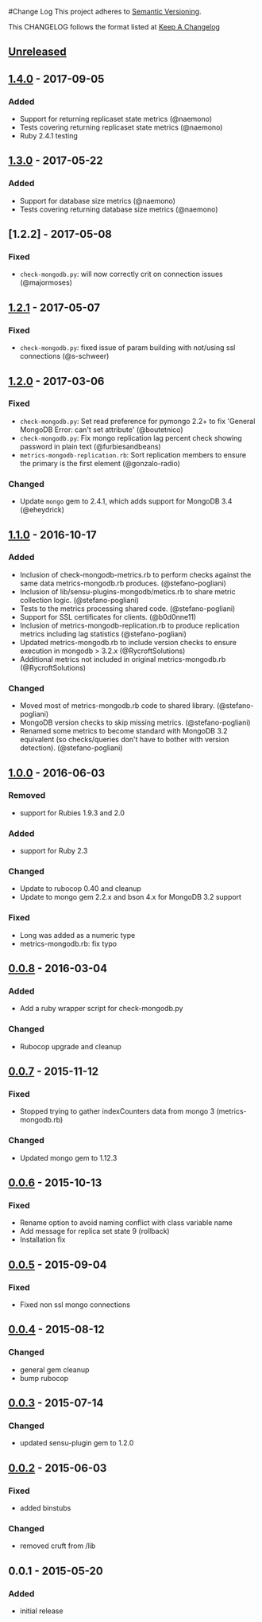 #Change Log
This project adheres to [Semantic Versioning](http://semver.org/).

This CHANGELOG follows the format listed at [Keep A Changelog](http://keepachangelog.com/)

## [Unreleased]

## [1.4.0] - 2017-09-05
### Added
- Support for returning replicaset state metrics (@naemono)
- Tests covering returning replicaset state metrics (@naemono)
- Ruby 2.4.1 testing

## [1.3.0] - 2017-05-22
### Added
- Support for database size metrics (@naemono)
- Tests covering returning database size metrics (@naemono)

## [1.2.2] - 2017-05-08
### Fixed
- `check-mongodb.py`: will now correctly crit on connection issues (@majormoses)
## [1.2.1] - 2017-05-07
### Fixed
- `check-mongodb.py`: fixed issue of param building with not/using ssl connections (@s-schweer)

## [1.2.0] - 2017-03-06
### Fixed
- `check-mongodb.py`: Set read preference for pymongo 2.2+ to fix 'General MongoDB Error: can't set attribute' (@boutetnico)
- `check-mongodb.py`: Fix mongo replication lag percent check showing password in plain text (@furbiesandbeans)
- `metrics-mongodb-replication.rb`: Sort replication members to ensure the primary is the first element (@gonzalo-radio)

### Changed
- Update `mongo` gem to 2.4.1, which adds support for MongoDB 3.4 (@eheydrick)

## [1.1.0] - 2016-10-17
### Added
- Inclusion of check-mongodb-metrics.rb to perform checks against the same data metrics-mongodb.rb produces. (@stefano-pogliani)
- Inclusion of lib/sensu-plugins-mongodb/metics.rb to share metric collection logic. (@stefano-pogliani)
- Tests to the metrics processing shared code.  (@stefano-pogliani)
- Support for SSL certificates for clients. (@b0d0nne11)
- Inclusion of metrics-mongodb-replication.rb to produce replication metrics including lag statistics (@stefano-pogliani)
- Updated metrics-mongodb.rb to include version checks to ensure execution in mongodb > 3.2.x (@RycroftSolutions)
- Additional metrics not included in original metrics-mongodb.rb (@RycroftSolutions)

### Changed
- Moved most of metrics-mongodb.rb code to shared library. (@stefano-pogliani)
- MongoDB version checks to skip missing metrics. (@stefano-pogliani)
- Renamed some metrics to become standard with MongoDB 3.2 equivalent
  (so checks/queries don't have to bother with version detection). (@stefano-pogliani)

## [1.0.0] - 2016-06-03
### Removed
- support for Rubies 1.9.3 and 2.0

### Added
- support for Ruby 2.3

### Changed
- Update to rubocop 0.40 and cleanup
- Update to mongo gem 2.2.x and bson 4.x for MongoDB 3.2 support

### Fixed
- Long was added as a numeric type
- metrics-mongodb.rb: fix typo

## [0.0.8] - 2016-03-04
### Added
- Add a ruby wrapper script for check-mongodb.py

### Changed
- Rubocop upgrade and cleanup

## [0.0.7] - 2015-11-12
### Fixed
- Stopped trying to gather indexCounters data from mongo 3 (metrics-mongodb.rb)

### Changed
- Updated mongo gem to 1.12.3

## [0.0.6] - 2015-10-13
### Fixed
- Rename option to avoid naming conflict with class variable name
- Add message for replica set state 9 (rollback)
- Installation fix

## [0.0.5] - 2015-09-04
### Fixed
- Fixed non ssl mongo connections

## [0.0.4] - 2015-08-12
### Changed
- general gem cleanup
- bump rubocop

## [0.0.3] - 2015-07-14
### Changed
- updated sensu-plugin gem to 1.2.0

## [0.0.2] - 2015-06-03
### Fixed
- added binstubs

### Changed
- removed cruft from /lib

## 0.0.1 - 2015-05-20
### Added
- initial release

[Unreleased]: https://github.com/sensu-plugins/sensu-plugins-mongodb/compare/1.4.0...HEAD
[1.4.0]: https://github.com/sensu-plugins/sensu-plugins-mongodb/compare/1.3.0...1.4.0
[1.3.0]: https://github.com/sensu-plugins/sensu-plugins-mongodb/compare/1.2.1...1.3.0
[1.2.1]: https://github.com/sensu-plugins/sensu-plugins-mongodb/compare/1.2.0...1.2.1
[1.2.0]: https://github.com/sensu-plugins/sensu-plugins-mongodb/compare/1.1.0...1.2.0
[1.1.0]: https://github.com/sensu-plugins/sensu-plugins-mongodb/compare/1.0.0...1.1.0
[1.0.0]: https://github.com/sensu-plugins/sensu-plugins-mongodb/compare/0.0.8...1.0.0
[0.0.8]: https://github.com/sensu-plugins/sensu-plugins-mongodb/compare/0.0.7...0.0.8
[0.0.7]: https://github.com/sensu-plugins/sensu-plugins-mongodb/compare/0.0.6...0.0.7
[0.0.6]: https://github.com/sensu-plugins/sensu-plugins-mongodb/compare/0.0.5...0.0.6
[0.0.5]: https://github.com/sensu-plugins/sensu-plugins-mongodb/compare/0.0.4...0.0.5
[0.0.4]: https://github.com/sensu-plugins/sensu-plugins-mongodb/compare/0.0.3...0.0.4
[0.0.3]: https://github.com/sensu-plugins/sensu-plugins-mongodb/compare/0.0.2...0.0.3
[0.0.2]: https://github.com/sensu-plugins/sensu-plugins-mongodb/compare/0.0.1...0.0.2
